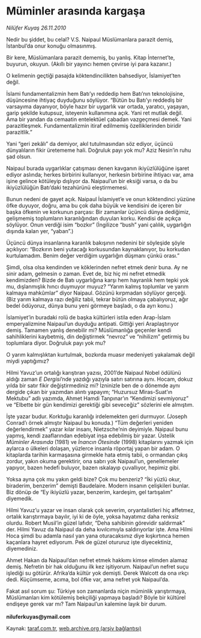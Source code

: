 # Müminler arasında kargaşa 

*Nilüfer Kuyaş 26.11.2010*

<div class="yazi"><p>Nedir bu şiddet, bu celal? V.S. Naipaul Müslümanlara parazit demiş, İstanbul’da onur konuğu olmasınmış.</p>
<p>Bir kere, Müslümanlara parazit dememiş, bu yanlış. Kitap İnternet’te, buyurun, okuyun. (Akıllı bir yayıncı hemen çevirse iyi para kazanır.) </p>
<p>O kelimenin geçtiği pasajda köktendincilikten bahsediyor, İslamiyet’ten değil. </p>
<p>İslami fundamentalizmin hem Batı’yı reddedip hem Batı’nın teknolojisine, düşüncesine ihtiyaç duyduğunu söylüyor. “Bütün bu Batı’yı reddediş bir varsayıma dayanıyor, böyle hazır bir uygarlık var ortada, yaratıcı, yaşayan, garip şekilde kutupsuz, isteyenin kullanımına açık. Yani ret mutlak değil. Ama bir yandan da cemaatin entelektüel çabadan vazgeçmesi demek. Yani parazitleşmek. Fundamentalizmin itiraf edilmemiş özelliklerinden biridir parazitlik.” </p>
<p>Yani “geri zekâlı” da demiyor, akıl tutulmasından söz ediyor, üçüncü dünyalıların fikir üretememe hali. Doğruluk payı yok mu? Aziz Nesin’in ruhu şad olsun.</p>
<p>Naipaul burada uygarlıklar çatışması denen kavganın ikiyüzlülüğüne işaret ediyor aslında; herkes birbirini kullanıyor, herkesin birbirine ihtiyacı var, ama işine gelince kötüleyip dışlıyor da. Naipaul’un bir eksiği varsa, o da bu ikiyüzlülüğün Batı’daki tezahürünü eleştirmemesi.</p>
<p>Bunun nedeni de gayet açık. Naipaul İslamiyet’e ve onun köktendinci yüzüne öfke duyuyor, doğru, ama bu çok daha büyük ve kendisini de içeren bir başka öfkenin ve korkunun parçası: Bir zamanlar üçüncü dünya dediğimiz, gelişmemiş toplumların karanlığından duyulan korku. Kendisi de açıkça söylüyor. Onun verdiği isim “bozkır” (İngilizce “bush” yani çalılık, uygarlığın dışında kalan yer, “yaban”.)</p>
<p>Üçüncü dünya insanlarına karanlık bakışının nedenini bir söyleşide şöyle açıklıyor: “Bozkırın beni yutacağı korkusundan kaynaklanıyor, bu korkudan kurtulamadım. Benim değer verdiğim uygarlığın düşmanı çünkü orası.” </p>
<p>Şimdi, olsa olsa kendinden ve köklerinden nefret etmek denir buna. Ay ne sinir adam, gelmesin o zaman. Evet de, biz hiç mi nefret etmedik kendimizden? Bizde de Batı uygarlığına karşı hem hayranlık hem tepki yok mu, dışlanmışlık hıncı duymuyor muyuz? “Yarım kalmış toplumlar ve yarım kalmaya mahkûmlar” diyor Naipaul. Gözünü kırpmadan söylüyor gerçeği. (Biz yarım kalmaya razı değiliz tabii, tekrar bütün olmaya çabalıyoruz, ağır bedel ödüyoruz, dünya bunu yeni görmeye başladı, o da ayrı konu.) </p>
<p>İslamiyet’in buradaki rolü de başka kültürleri istila eden Arap-İslam emperyalizmine Naipaul’un duyduğu antipati. Gittiği yeri Araplaştırıyor demiş. Tamamen yanlış denebilir mi? Müslümanlığa geçenler kendi sahihliklerini kaybetmiş, din değiştirmek “nevroz” ve “nihilizm” getirmiş bu toplumlara diyor. Doğruluk payı yok mu?</p>
<p>O yarım kalmışlıktan kurtulmak, bozkırda muasır medeniyeti yakalamak değil miydi yaptığımız?</p>
<p>Hilmi Yavuz’un ortalığı karıştıran yazısı, 2001’de Naipaul Nobel ödülünü aldığı zaman <i>E Dergisi</i>’nde yazdığı yazıyla satırı satırına aynı. Hocam, dokuz yılda bir satır fikir değiştirmediniz mi? İzninizle ben de o dönemde aynı dergide çıkan bir yazımdan alıntı yapayım; “Huzursuz Miras-Suat’ın Mektubu” adlı yazımda, Ahmet Hamdi Tanpınar’ın “Kendimizi sevmiyoruz” ve “Elbette bir gün kendimizi gerektiği gibi seveceğiz” sözlerini ele almıştım.</p>
<p>İşte yazar budur. Korktuğu karanlığı irdelemekten geri durmuyor. (Joseph Conrad’ı örnek almıştır Naipaul bu konuda.) “Tüm değerleri yeniden değerlendirmek” yazar kılar insanı, Nietzsche’nin deyimiyle. Naipaul bunu yapmış, kendi zaaflarından edebiyat inşa edebilmiş bir yazar. Üstelik <i>Müminler Arasında</i> (1981) ve <i>İnancın Ötesinde</i> (1998) kitaplarını yazmak için aylarca o ülkeleri dolaşan, yüzlerce insanla röportaj yapan bir adam. O kitaplarda tarihin karmaşasına girmekle hata etmiş tabii, o ormandan çıkış zordur, yakın okuma gerektirir, ona sabrı yok Naipaul’un, genellemeler yapıyor, bazen hedefi buluyor, bazen ıskalayıp çuvallıyor, hepimiz gibi.</p>
<p>Yoksa ayna çok mu yakın geldi bize? Çok mu benzeriz? “İki yüzlü okur, biraderim, benzerim” demişti Baudelaire. Modern insanın çelişkileri bunlar. Biz dönüp de “Ey ikiyüzlü yazar, benzerim, kardeşim, gel tartışalım” diyemedik.</p>
<p>Hilmi Yavuz’u yazar ve insan olarak çok severim, oryantalistleri hiç affetmez, ortalık karıştırmaya bayılır, iyi ki de öyle, yoksa hayatımız daha renksiz olurdu. Robert Musil’in güzel lafıdır, “Deha sahibinin görevidir saldırmak” der. Hilmi Yavuz da Naipaul da deha kıvılcımıyla saldırıyorlar işte. Ama Hilmi Hoca şimdi bu adamla nasıl yan yana oturacaksınız diye kışkırtınca hemen kaçanlara hayret ediyorum. Pek de güzel otururuz işte diyecektiniz, diyemediniz. </p>
<p>Ahmet Hakan da Naipaul’dan nefret etmek hakkımı kimse elimden alamaz demiş. Nefretin bir hak olduğunu ilk kez işitiyorum. Naipaul’un nefret suçu işlediği su götürür. Afrika’da kültür yok demişti. Derek Walcott da ona ırkçı dedi. Küçümseme, acıma, bol öfke var, ama nefret yok Naipaul’da. </p>
<p>Fakat asıl sorum şu: Türkiye son zamanlarda niçin müminlik yarıştırmaya, Müslümanları kim kötülemiş bekçiliği yapmaya başladı? Böyle bir kültürel endişeye gerek var mı? Tam Naipaul’un kalemine layık bir durum.<br/><br/><b>niluferkuyas@ymail.com</b></p></div>

Kaynak: [taraf.com.tr](http://www.taraf.com.tr:80/nilufer-kuyas/makale-muminler-arasinda-kargasa.htm), [web.archive.org (arşiv bağlantısı)](http://web.archive.org/web/20101127222506/http://www.taraf.com.tr:80/nilufer-kuyas/makale-muminler-arasinda-kargasa.htm)
